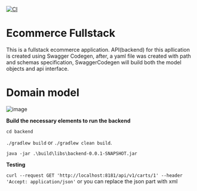 [![CI](https://github.com/Abiel7/Ecommerce_Fullstack/actions/workflows/gradle.yml/badge.svg?branch=main)](https://github.com/Abiel7/Ecommerce_Fullstack/actions/workflows/gradle.yml)

# Ecommerce Fullstack

This is a fullstack ecommerce application. API(backend) for this apllication is created using Swagger Codegen, after, a yaml file was created with  path  and schemas specification, SwaggerCodegen will  build both  the  model objects and api interface.  
# Domain model
![image](https://user-images.githubusercontent.com/56592834/156747919-e2bde18a-8f8f-473c-a2b2-8a968ef08877.png)

**Build the necessary elements to run the backend**

`cd backend`

`./gradlew build` or `./gradlew clean build`.

`java -jar .\build\libs\backend-0.0.1-SNAPSHOT.jar`       

**Testing**

`curl --request GET 'http://localhost:8181/api/v1/carts/1' --header 'Accept: application/json'` or you can replace the json part with xml
